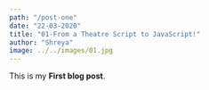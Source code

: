 ```yaml
---
path: "/post-one"
date: "22-03-2020"
title: "01-From a Theatre Script to JavaScript!"
author: "Shreya"
image: ../../images/01.jpg
---
```

This is my **First blog post**.